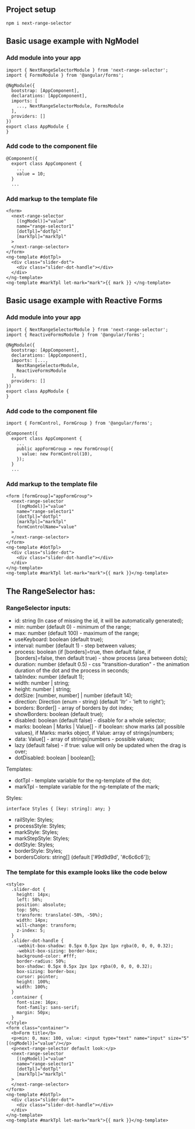 ## Project setup

```
npm i next-range-selector
```

## Basic usage example with NgModel

### Add module into your app

```
import { NextRangeSelectorModule } from 'next-range-selector';
import { FormsModule } from '@angular/forms';

@NgModule({
  bootstrap: [AppComponent],
  declarations: [AppComponent],
  imports: [
    ..., NextRangeSelectorModule, FormsModule
  ],
  providers: []
})
export class AppModule {
}

```

### Add code to the component file

```
@Component({
  export class AppComponent {
    ...
    value = 10;
  }
  ...
```

### Add markup to the template file

```
<form>
  <next-range-selector
    [(ngModel)]="value"
    name="range-selector1"
    [dotTpl]="dotTpl"
    [markTpl]="markTpl"
  >
  </next-range-selector>
</form>
<ng-template #dotTpl>
  <div class="slider-dot">
    <div class="slider-dot-handle"></div>
  </div>
</ng-template>
<ng-template #markTpl let-mark="mark">{{ mark }} </ng-template>
```

## Basic usage example with Reactive Forms

### Add module into your app

```
import { NextRangeSelectorModule } from 'next-range-selector';
import { ReactiveFormsModule } from '@angular/forms';

@NgModule({
  bootstrap: [AppComponent],
  declarations: [AppComponent],
  imports: [...,
    NextRangeSelectorModule,
    ReactiveFormsModule
  ],
  providers: []
})
export class AppModule {
}

```

### Add code to the component file

```
import { FormControl, FormGroup } from '@angular/forms';

@Component({
  export class AppComponent {
    ...
    public appFormGroup = new FormGroup({
      value: new FormControl(10),
    });
  }
  ...
```

### Add markup to the template file

```
<form [formGroup]="appFormGroup">
  <next-range-selector
    [(ngModel)]="value"
    name="range-selector1"
    [dotTpl]="dotTpl"
    [markTpl]="markTpl"
    formControlName="value"
  >
  </next-range-selector>
</form>
<ng-template #dotTpl>
  <div class="slider-dot">
    <div class="slider-dot-handle"></div>
  </div>
</ng-template>
<ng-template #markTpl let-mark="mark">{{ mark }}</ng-template>
```

## The RangeSelector has:

### RangeSelector inputs:

- id: string (In case of missing the id, it will be automatically generated);
- min: number (default 0) - minimum of the range;
- max: number (default 100) - maximum of the range;
- useKeyboard: boolean (default true);
- interval: number (default 1) - step between values;
- process: boolean (if [borders]=true, then default false, if [borders]=false, then default true) - show process (area between dots);
- duration: number (default 0.5) - css "transition-duration" - the animation duration of the dot and the process in seconds;
- tabIndex: number (default 1);
- width: number | string;
- height: number | string;
- dotSize: [number, number] | number (default 14);
- direction: Direction (enum - string) (default 'ltr' - 'left to right');
- borders: Border[] - array of borders by dot index;
- showBorders: boolean (default true);
- disabled: boolean (default false) - disable for a whole selector;
- marks: boolean | Marks | Value[] - if boolean: show marks (all possible values), if Marks: marks object, if Value: array of strings|numbers;
- data: Value[] - array of strings|numbers - possible values;
- lazy (default false) - if true: value will only be updated when the drag is over;
- dotDisabled: boolean | boolean[];

Templates:

- dotTpl - template variable for the ng-template of the dot;
- markTpl - template variable for the ng-template of the mark;

Styles:

`interface Styles { [key: string]: any; }`

- railStyle: Styles;
- processStyle: Styles;
- markStyle: Styles;
- markStepStyle: Styles;
- dotStyle: Styles;
- borderStyle: Styles;
- bordersColors: string[] (default ['#9d9d9d', '#c6c6c6']);

### The template for this example looks like the code below

```
<style>
  .slider-dot {
    height: 14px;
    left: 58%;
    position: absolute;
    top: 50%;
    transform: translate(-50%, -50%);
    width: 14px;
    will-change: transform;
    z-index: 5;
  }
  .slider-dot-handle {
    -webkit-box-shadow: 0.5px 0.5px 2px 1px rgba(0, 0, 0, 0.32);
    -webkit-box-sizing: border-box;
    background-color: #fff;
    border-radius: 50%;
    box-shadow: 0.5px 0.5px 2px 1px rgba(0, 0, 0, 0.32);
    box-sizing: border-box;
    cursor: pointer;
    height: 100%;
    width: 100%;
  }
  .container {
    font-size: 16px;
    font-family: sans-serif;
    margin: 50px;
  }
</style>
<form class="container">
  <b>Form title</b>
  <p>min: 0, max: 100, value: <input type="text" name="input" size="5" [(ngModel)]="value"/></p>
  <p>next-range-selector default look:</p>
  <next-range-selector
    [(ngModel)]="value"
    name="range-selector1"
    [dotTpl]="dotTpl"
    [markTpl]="markTpl"
  >
  </next-range-selector>
</form>
<ng-template #dotTpl>
  <div class="slider-dot">
    <div class="slider-dot-handle"></div>
  </div>
</ng-template>
<ng-template #markTpl let-mark="mark">{{ mark }}</ng-template>
```
